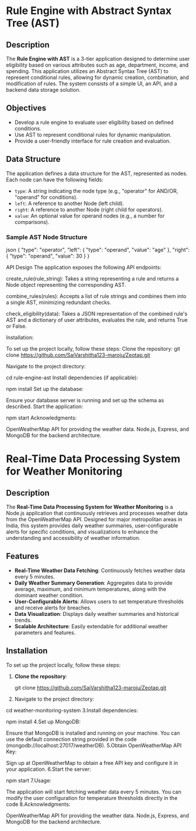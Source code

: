 # Rule Engine with Abstract Syntax Tree (AST)

## Description

The **Rule Engine with AST** is a 3-tier application designed to determine user eligibility based on various attributes such as age, department, income, and spending. This application utilizes an Abstract Syntax Tree (AST) to represent conditional rules, allowing for dynamic creation, combination, and modification of rules. The system consists of a simple UI, an API, and a backend data storage solution.

## Objectives

- Develop a rule engine to evaluate user eligibility based on defined conditions.
- Use AST to represent conditional rules for dynamic manipulation.
- Provide a user-friendly interface for rule creation and evaluation.

## Data Structure

The application defines a data structure for the AST, represented as nodes. Each node can have the following fields:

- `type`: A string indicating the node type (e.g., "operator" for AND/OR, "operand" for conditions).
- `left`: A reference to another Node (left child).
- `right`: A reference to another Node (right child for operators).
- `value`: An optional value for operand nodes (e.g., a number for comparisons).

### Sample AST Node Structure

json
{
  "type": "operator",
  "left": {
    "type": "operand",
    "value": "age"
  },
  "right": {
    "type": "operand",
    "value": 30
  }
}

API Design
  The application exposes the following API endpoints:

  create_rule(rule_string): Takes a string representing a rule and returns a Node object representing the corresponding AST.
  
  combine_rules(rules): Accepts a list of rule strings and combines them into a single AST, minimizing redundant checks.
  
  check_eligibility(data): Takes a JSON representation of the combined rule's AST and a dictionary of user attributes, evaluates the rule, and returns True or False.

Installation:

  To set up the project locally, follow these steps:
  Clone the repository:
    git clone https://github.com/SaiVarshitha123-maroju/Zeotap.git

Navigate to the project directory:

  cd rule-engine-ast
Install dependencies (if applicable):

  npm install
Set up the database:

  Ensure your database server is running and set up the schema as described.
Start the application:

  npm start
Acknowledgments:

  OpenWeatherMap API for providing the weather data.
  Node.js, Express, and MongoDB for the backend architecture.




# Real-Time Data Processing System for Weather Monitoring

## Description

The **Real-Time Data Processing System for Weather Monitoring** is a Node.js application that continuously retrieves and processes weather data from the OpenWeatherMap API. Designed for major metropolitan areas in India, this system provides daily weather summaries, user-configurable alerts for specific conditions, and visualizations to enhance the understanding and accessibility of weather information.

## Features

- **Real-Time Weather Data Fetching**: Continuously fetches weather data every 5 minutes.
- **Daily Weather Summary Generation**: Aggregates data to provide average, maximum, and minimum temperatures, along with the dominant weather condition.
- **User-Configurable Alerts**: Allows users to set temperature thresholds and receive alerts for breaches.
- **Data Visualization**: Displays daily weather summaries and historical trends.
- **Scalable Architecture**: Easily extendable for additional weather parameters and features.

## Installation

To set up the project locally, follow these steps:

1. **Clone the repository**:

   git clone https://github.com/SaiVarshitha123-maroju/Zeotap.git
2. Navigate to the project directory:

  cd weather-monitoring-system
3.Install dependencies:

  npm install
4.Set up MongoDB:

Ensure that MongoDB is installed and running on your machine. You can use the default connection string provided in the code (mongodb://localhost:27017/weatherDB).
5.Obtain OpenWeatherMap API Key:

Sign up at OpenWeatherMap to obtain a free API key and configure it in your application.
6.Start the server:

  npm start
7.Usage:

The application will start fetching weather data every 5 minutes. You can modify the user configuration for temperature thresholds directly in the code
8.Acknowledgments:

  OpenWeatherMap API for providing the weather data.
  Node.js, Express, and MongoDB for the backend architecture.

